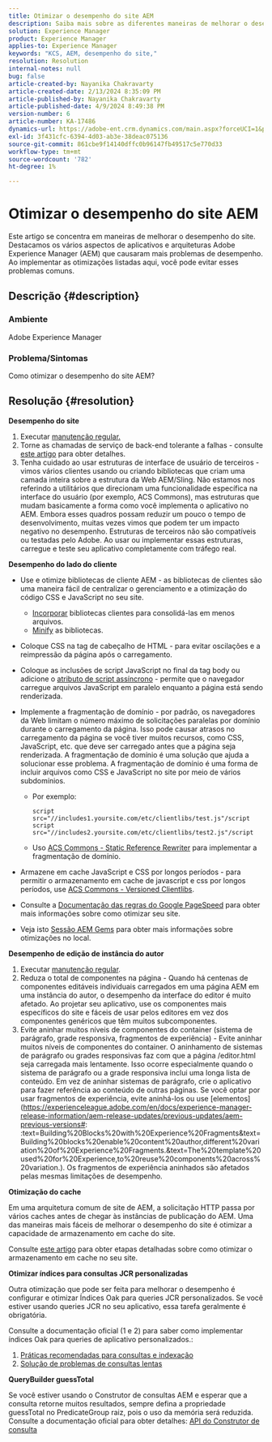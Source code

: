 ```yaml
---
title: Otimizar o desempenho do site AEM
description: Saiba mais sobre as diferentes maneiras de melhorar o desempenho do seu site AEM.
solution: Experience Manager
product: Experience Manager
applies-to: Experience Manager
keywords: "KCS, AEM, desempenho do site,"
resolution: Resolution
internal-notes: null
bug: false
article-created-by: Nayanika Chakravarty
article-created-date: 2/13/2024 8:35:09 PM
article-published-by: Nayanika Chakravarty
article-published-date: 4/9/2024 8:49:38 PM
version-number: 6
article-number: KA-17486
dynamics-url: https://adobe-ent.crm.dynamics.com/main.aspx?forceUCI=1&pagetype=entityrecord&etn=knowledgearticle&id=e67c4f5c-afca-ee11-9079-6045bd006793
exl-id: 3f431cfc-6394-4d03-ab3e-38deac075136
source-git-commit: 861cbe9f14140dffc0b96147fb49517c5e770d33
workflow-type: tm+mt
source-wordcount: '782'
ht-degree: 1%

---
```


# Otimizar o desempenho do site AEM


Este artigo se concentra em maneiras de melhorar o desempenho do site. Destacamos os vários aspectos de aplicativos e arquiteturas Adobe Experience Manager (AEM) que causaram mais problemas de desempenho. Ao implementar as otimizações listadas aqui, você pode evitar esses problemas comuns.

## Descrição {#description}


### <b>Ambiente</b>

Adobe Experience Manager

### <b>Problema/Sintomas</b>

Como otimizar o desempenho do site AEM?


## Resolução {#resolution}


<b>Desempenho do site</b>

1. Executar [manutenção regular.](https://experienceleague.adobe.com/en/docs/experience-manager-cloud-service/content/operations/maintenance)
2. Torne as chamadas de serviço de back-end tolerante a falhas - consulte [este artigo](https://helpx.adobe.com/experience-manager/kb/backend-web-service-call-blocking-threads-AEM.html) para obter detalhes.
3. Tenha cuidado ao usar estruturas de interface de usuário de terceiros - vimos vários clientes usando ou criando bibliotecas que criam uma camada inteira sobre a estrutura da Web AEM/Sling. Não estamos nos referindo a utilitários que direcionam uma funcionalidade específica na interface do usuário (por exemplo, ACS Commons), mas estruturas que mudam basicamente a forma como você implementa o aplicativo no AEM. Embora esses quadros possam reduzir um pouco o tempo de desenvolvimento, muitas vezes vimos que podem ter um impacto negativo no desempenho.
Estruturas de terceiros não são compatíveis ou testadas pelo Adobe. Ao usar ou implementar essas estruturas, carregue e teste seu aplicativo completamente com tráfego real.


<b>Desempenho do lado do cliente</b>

- Use e otimize bibliotecas de cliente AEM - as bibliotecas de clientes são uma maneira fácil de centralizar o gerenciamento e a otimização do código CSS e JavaScript no seu site.

   - [Incorporar](https://experienceleague.adobe.com/en/docs/experience-manager-release-information/aem-release-updates/previous-updates/aem-previous-versions?lang=pt-BR) bibliotecas clientes para consolidá-las em menos arquivos.
   - [Minify](https://experienceleague.adobe.com/en/docs/experience-manager-release-information/aem-release-updates/previous-updates/aem-previous-versions?lang=pt-BR) as bibliotecas.
- Coloque CSS na tag de cabeçalho de HTML - para evitar oscilações e a reimpressão da página após o carregamento.
- Coloque as inclusões de script JavaScript no final da tag body ou adicione o [atributo de script assíncrono](https://github.com/nateyolles/aem-clientlib-async) - permite que o navegador carregue arquivos JavaScript em paralelo enquanto a página está sendo renderizada.
- Implemente a fragmentação de domínio - por padrão, os navegadores da Web limitam o número máximo de solicitações paralelas por domínio durante o carregamento da página. Isso pode causar atrasos no carregamento da página se você tiver muitos recursos, como CSS, JavaScript, etc. que deve ser carregado antes que a página seja renderizada. A fragmentação de domínio é uma solução que ajuda a solucionar esse problema. A fragmentação de domínio é uma forma de incluir arquivos como CSS e JavaScript no site por meio de vários subdomínios.

   - Por exemplo:


     ```
     script src="//includes1.yoursite.com/etc/clientlibs/test.js"/script
     script src="//includes2.yoursite.com/etc/clientlibs/test2.js"/script
     ```


   - Uso [ACS Commons - Static Reference Rewriter](https://adobe-consulting-services.github.io/acs-aem-commons/features/utils-and-apis/static-reference-rewriter/index.html) para implementar a fragmentação de domínio.
- Armazene em cache JavaScript e CSS por longos períodos - para permitir o armazenamento em cache de javascript e css por longos períodos, use [ACS Commons - Versioned Clientlibs](https://adobe-consulting-services.github.io/acs-aem-commons/features/versioned-clientlibs/index.html).
- Consulte a [Documentação das regras do Google PageSpeed](https://developers.google.com/speed/docs/insights/rules) para obter mais informações sobre como otimizar seu site.
- Veja isto [Sessão AEM Gems](https://experienceleague.adobe.com/?lang=pt-BR#home) para obter mais informações sobre otimizações no local.


<b>Desempenho de edição de instância do autor</b>

1. Executar [manutenção regular](https://experienceleague.adobe.com/en/docs/experience-manager-cloud-service/content/operations/maintenance).
2. Reduza o total de componentes na página - Quando há centenas de componentes editáveis individuais carregados em uma página AEM em uma instância do autor, o desempenho da interface do editor é muito afetado. Ao projetar seu aplicativo, use os componentes mais específicos do site e fáceis de usar pelos editores em vez dos componentes genéricos que têm muitos subcomponentes.
3. Evite aninhar muitos níveis de componentes do container (sistema de parágrafo, grade responsiva, fragmentos de experiência) - Evite aninhar muitos níveis de componentes do container. O aninhamento de sistemas de parágrafo ou grades responsivas faz com que a página /editor.html seja carregada mais lentamente. Isso ocorre especialmente quando o sistema de parágrafo ou a grade responsiva inclui uma longa lista de conteúdo. Em vez de aninhar sistemas de parágrafo, crie o aplicativo para fazer referência ao conteúdo de outras páginas. Se você optar por usar fragmentos de experiência, evite aninhá-los ou use [elementos](https://experienceleague.adobe.com/en/docs/experience-manager-release-information/aem-release-updates/previous-updates/aem-previous-versions#: :text=Building%20Blocks%20with%20Experience%20Fragments&amp;text=Building%20blocks%20enable%20content%20author,different%20variation%20of%20Experience%20Fragments.&amp;text=The%20template%20used%20for%20Experience,to%20reuse%20components%20across%20variation.). Os fragmentos de experiência aninhados são afetados pelas mesmas limitações de desempenho.


<b>Otimização do cache</b>

Em uma arquitetura comum de site de AEM, a solicitação HTTP passa por vários caches antes de chegar às instâncias de publicação do AEM. Uma das maneiras mais fáceis de melhorar o desempenho do site é otimizar a capacidade de armazenamento em cache do site.

Consulte [este artigo](https://experienceleague.adobe.com/en/docs/experience-cloud-kcs/kbarticles/ka-17461) para obter etapas detalhadas sobre como otimizar o armazenamento em cache no seu site.

<b>Otimizar índices para consultas JCR personalizadas</b>

Outra otimização que pode ser feita para melhorar o desempenho é configurar e otimizar Índices Oak para queries JCR personalizados. Se você estiver usando queries JCR no seu aplicativo, essa tarefa geralmente é obrigatória.

Consulte a documentação oficial (1 e 2) para saber como implementar índices Oak para queries de aplicativo personalizados.:

1. [Práticas recomendadas para consultas e indexação](https://experienceleague.adobe.com/en/docs/experience-manager-65/content/implementing/deploying/practices/best-practices-for-queries-and-indexing)
2. [Solução de problemas de consultas lentas](https://experienceleague.adobe.com/en/docs/experience-manager-65/content/implementing/developing/bestpractices/troubleshooting-slow-queries)


<b>QueryBuilder guessTotal</b>

Se você estiver usando o Construtor de consultas AEM e esperar que a consulta retorne muitos resultados, sempre defina a propriedade guessTotal no PredicateGroup raiz, pois o uso da memória será reduzida. Consulte a documentação oficial para obter detalhes: [API do Construtor de consulta](https://experienceleague.adobe.com/en/docs/experience-manager-65/content/implementing/developing/platform/query-builder/querybuilder-api#using-p-guesstotal-to-return-the-results)
